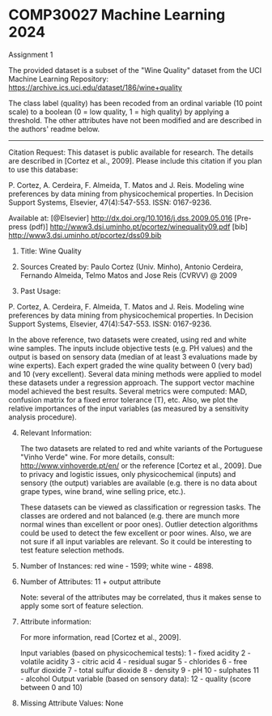 # COMP30027 Machine Learning 2024
Assignment 1

The provided dataset is a subset of the "Wine Quality" dataset from the UCI Machine Learning Repository:
https://archive.ics.uci.edu/dataset/186/wine+quality

The class label (quality) has been recoded from an ordinal variable (10 point scale) to a boolean (0 = low quality, 1 = high quality) by applying a threshold. The other attributes have not been modified and are described in the authors' readme below.

----------------------------------------------------------

Citation Request:
  This dataset is public available for research. The details are described in [Cortez et al., 2009]. 
  Please include this citation if you plan to use this database:

  P. Cortez, A. Cerdeira, F. Almeida, T. Matos and J. Reis. 
  Modeling wine preferences by data mining from physicochemical properties.
  In Decision Support Systems, Elsevier, 47(4):547-553. ISSN: 0167-9236.

  Available at: [@Elsevier] http://dx.doi.org/10.1016/j.dss.2009.05.016
                [Pre-press (pdf)] http://www3.dsi.uminho.pt/pcortez/winequality09.pdf
                [bib] http://www3.dsi.uminho.pt/pcortez/dss09.bib

1. Title: Wine Quality 

2. Sources
   Created by: Paulo Cortez (Univ. Minho), Antonio Cerdeira, Fernando Almeida, Telmo Matos and Jose Reis (CVRVV) @ 2009
   
3. Past Usage:

  P. Cortez, A. Cerdeira, F. Almeida, T. Matos and J. Reis. 
  Modeling wine preferences by data mining from physicochemical properties.
  In Decision Support Systems, Elsevier, 47(4):547-553. ISSN: 0167-9236.

  In the above reference, two datasets were created, using red and white wine samples.
  The inputs include objective tests (e.g. PH values) and the output is based on sensory data
  (median of at least 3 evaluations made by wine experts). Each expert graded the wine quality 
  between 0 (very bad) and 10 (very excellent). Several data mining methods were applied to model
  these datasets under a regression approach. The support vector machine model achieved the
  best results. Several metrics were computed: MAD, confusion matrix for a fixed error tolerance (T),
  etc. Also, we plot the relative importances of the input variables (as measured by a sensitivity
  analysis procedure).
 
4. Relevant Information:

   The two datasets are related to red and white variants of the Portuguese "Vinho Verde" wine.
   For more details, consult: http://www.vinhoverde.pt/en/ or the reference [Cortez et al., 2009].
   Due to privacy and logistic issues, only physicochemical (inputs) and sensory (the output) variables 
   are available (e.g. there is no data about grape types, wine brand, wine selling price, etc.).

   These datasets can be viewed as classification or regression tasks.
   The classes are ordered and not balanced (e.g. there are munch more normal wines than
   excellent or poor ones). Outlier detection algorithms could be used to detect the few excellent
   or poor wines. Also, we are not sure if all input variables are relevant. So
   it could be interesting to test feature selection methods. 

5. Number of Instances: red wine - 1599; white wine - 4898. 

6. Number of Attributes: 11 + output attribute
  
   Note: several of the attributes may be correlated, thus it makes sense to apply some sort of
   feature selection.

7. Attribute information:

   For more information, read [Cortez et al., 2009].

   Input variables (based on physicochemical tests):
   1 - fixed acidity
   2 - volatile acidity
   3 - citric acid
   4 - residual sugar
   5 - chlorides
   6 - free sulfur dioxide
   7 - total sulfur dioxide
   8 - density
   9 - pH
   10 - sulphates
   11 - alcohol
   Output variable (based on sensory data): 
   12 - quality (score between 0 and 10)

8. Missing Attribute Values: None
